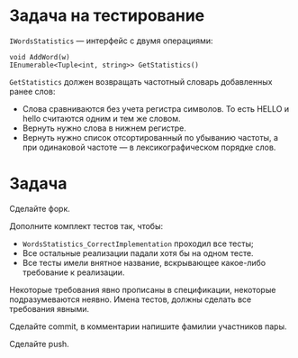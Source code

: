 # Задача на тестирование

`IWordsStatistics` — интерфейс с двумя операциями:

	void AddWord(w)
	IEnumerable<Tuple<int, string>> GetStatistics()
	
`GetStatistics` должен возвращать частотный словарь добавленных ранее слов:

* Слова сравниваются без учета регистра символов. То есть HELLO и hello считаются одним и тем же словом. 
* Вернуть нужно слова в нижнем регистре.
* Вернуть нужно список отсортированный по убыванию частоты, а при одинаковой частоте — в лексикографическом порядке слов.


# Задача

Сделайте форк.

Дополните комплект тестов так, чтобы:

* `WordsStatistics_CorrectImplementation` проходил все тесты;
* Все остальные реализации падали хотя бы на одном тесте.
* Все тесты имели внятное название, вскрывающее какое-либо требование к реализации. 

Некоторые требования явно прописаны в спецификации, некоторые подразумеваются неявно. 
Имена тестов, должны сделать все требования явными.

Сделайте commit, в комментарии напишите фамилии участников пары.

Сделайте push.